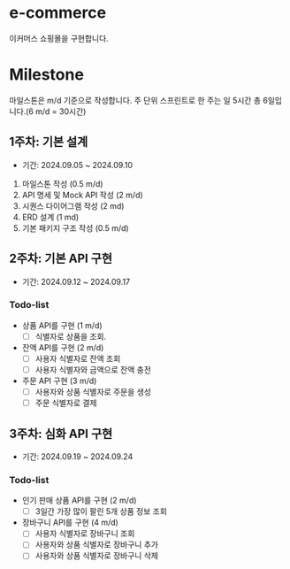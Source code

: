 # e-commerce 

이커머스 쇼핑몰을 구현합니다.

# Milestone

마일스톤은 m/d 기준으로 작성합니다. 주 단위 스프린트로 한 주는 일 5시간
총 6일입니다.(6 m/d = 30시간)

## 1주차: 기본 설계
- 기간: 2024.09.05 ~ 2024.09.10

1. 마일스톤 작성 (0.5 m/d)
2. API 명세 및 Mock API 작성 (2 m/d)
3. 시퀀스 다이어그램 작성 (2 md)
4. ERD 설계 (1 md)
5. 기본 패키지 구조 작성 (0.5 m/d)

## 2주차: 기본 API 구현
- 기간: 2024.09.12 ~ 2024.09.17

### Todo-list
- 상품 API를 구현 (1 m/d)
    - [ ] 식별자로 상품을 조회.
- 잔액 API를 구현 (2 m/d)
    - [ ] 사용자 식별자로 잔액 조회
    - [ ] 사용자 식별자와 금액으로 잔액 충전
- 주문 API 구현 (3 m/d)
    - [ ] 사용자와 상품 식별자로 주문을 생성
    - [ ] 주문 식별자로 결제

## 3주차: 심화 API 구현
- 기간: 2024.09.19 ~ 2024.09.24

### Todo-list
- 인기 판매 상품 API를 구현 (2 m/d)
    - [ ] 3일간 가장 많이 팔린 5개 상품 정보 조회
- 장바구니 API를 구현 (4 m/d)
    - [ ] 사용자 식별자로 장바구니 조회
    - [ ] 사용자와 상품 식별자로 장바구니 추가
    - [ ] 사용자와 상품 식별자로 장바구니 삭제
